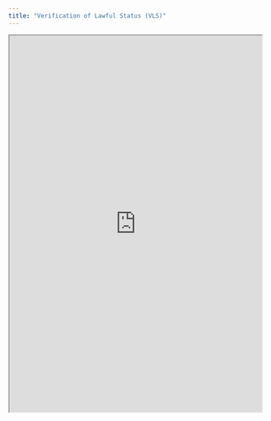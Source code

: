 ```yaml
---
title: "Verification of Lawful Status (VLS)"
---
```



<iframe height="750" width="100%" src="https://ewelton.github.io/ktest/wiki.html#Verification%20of%20Lawful%20Status%20(VLS)"></iframe>
